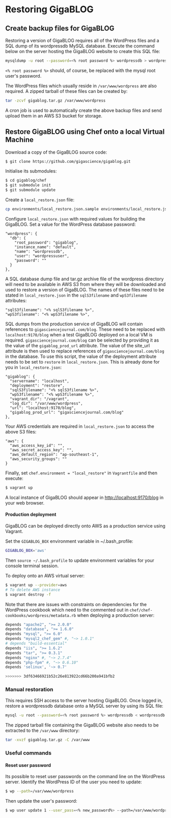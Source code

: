 # Restoring GigaBLOG

## Create backup files for GigaBLOG

Restoring a version of GigaBLOG requires all of the WordPress files and
a SQL dump of its wordpressdb MySQL database. Execute the command below
on the server hosting the GigaBLOG website to create this SQL file:

```bash
mysqldump -u root --password=<% root password %> wordpressdb > wordpressdb.sql
```

`<% root password %>` should, of course, be replaced with the mysql root 
user's password.

The WordPress files which usually reside in `/var/www/wordpress` are also
required. A zipped tarball of these files can be created by:

```bash
tar -zcvf gigablog.tar.gz /var/www/wordpress
```

A cron job is used to automatically create the above backup files and send 
upload them in an AWS S3 bucket for storage.

## Restore GigaBLOG using Chef onto a local Virtual Machine

Download a copy of the GigaBLOG source code:
```bash
$ git clone https://github.com/gigascience/gigablog.git
```

Initialise its submodules:
```bash
$ cd gigablog/chef
$ git submodule init
$ git submodule update
```

Create a `local_restore.json` file:
```bash
cp environments/local_restore.json.sample environments/local_restore.json
```

Configure `local_restore.json` with required values for building the 
GigaBLOG. Set a value for the WordPress database password:
```
"wordpress": {
  "db": {
    "root_password": "gigablog",
    "instance_name": "default",
    "name": "wordpressdb",
    "user": "wordpressuser",
    "password": ""
  }
}, 
```

A SQL database dump file and tar.gz archive file of the wordpress directory 
will need to be available in AWS S3 from where they will  be downloaded and used
to restore a version of GigaBLOG. The names of these files need to be stated 
in `local_restore.json` in the `sqlS3filename` and `wpS3filename` attributes:
```
"sqlS3filename": "<% sqlS3filename %>",
"wpS3filename": "<% wpS3filename %>",
```

SQL dumps from the production service of GigaBLOG will contain references
to `gigasciencejournal.com/blog`. These need to be replaced with
`localhost:9170/blog` when a test GigaBLOG deployed on a local VM is
required. `gigasciencejournal.com/blog` can be selected by providing it as
the value of the `gigablog_prod_url` attribute. The value of the site_url
attribute is then used to replace references of `gigasciencejournal.com/blog`
in the database. To use this script, the value of the deployment attribute 
needs to be set to `restore` in `local_restore.json`. This is already done for 
you in `local_restore.json`:
```
"gigablog": {
  "servername": "localhost",
  "deployment": "restore",
  "sqlS3filename": "<% sqlS3filename %>",
  "wpS3filename": "<% wpS3filename %>",
  "vagrant_dir": "/vagrant",
  "log_dir": "/var/www/wordpress",
  "url": "localhost:9170/blog",
  "gigablog_prod_url": "gigasciencejournal.com/blog"
},
```

Your AWS credentials are required in `local_restore.json` to access the above
S3 files:
```  
"aws": {
  "aws_access_key_id": "",
  "aws_secret_access_key": "",
  "aws_default_region": "ap-southeast-1",
  "aws_security_groups": ""
}
```

Finally, set `chef.environment = "local_restore"` in `Vagrantfile` and then 
execute:
```bash
$ vagrant up
```

A local instance of GigaBLOG should appear in 
[http://localhost:9170/blog](http://localhost:9170/blog]) in your web browser.

#### Production deployment

GigaBLOG can be deployed directly onto AWS as a production service using
Vagrant.

Set the `GIGABLOG_BOX` environment variable in ~/.bash_profile:
 
```bash
GIGABLOG_BOX='aws'
```

Then `source ~/.bash_profile` to update environment variables for your
console terminal session.

To deploy onto an AWS virtual server:

```bash
$ vagrant up --provider=aws
# To delete AWS instance
$ vagrant destroy -f
```

Note that there are issues with constraints on dependencies for the 
WordPress cookbook which need to the commented out in 
`chef/chef-cookbooks/wordpress/metadata.rb` when deploying a production
server:

```bash
depends "apache2", ">= 2.0.0"
depends "database", ">= 1.6.0"
depends "mysql", ">= 6.0"
depends "mysql2_chef_gem" #, "~> 1.0.1"
# depends "build-essential"
depends "iis", ">= 1.6.2"
depends "tar", ">= 0.3.1"
depends "nginx" #, "~> 2.7.4"
depends "php-fpm" #, "~> 0.6.10"
depends 'selinux', '~> 0.7'

>>>>>>> 3df63466921b52c26e813922cd66b200a941bfb2
```

### Manual restoration

This requires SSH access to the server hosting GigaBLOG. Once logged in,
restore a wordpressdb database onto a MySQL server by using its SQL 
file:

```bash
mysql -u root --password=<% root password %> wordpressdb < wordpressdb.sql
```

The zipped tarball file containing the GigaBLOG website also needs to be
extracted to the `/var/www` directory:

```bash
tar -xvzf gigablog.tar.gz -C /var/www
```

### Useful commands

#### Reset user password

Its possible to reset user passwords on the command line on the WordPress 
server. Identify the WordPress ID of the user you need to update:
```bash
$ wp --path=/var/www/wordpress
```

Then update the user's password:
```bash
$ wp user update 1 --user_pass=<% new_password%> --path=/var/www/wordpress
```